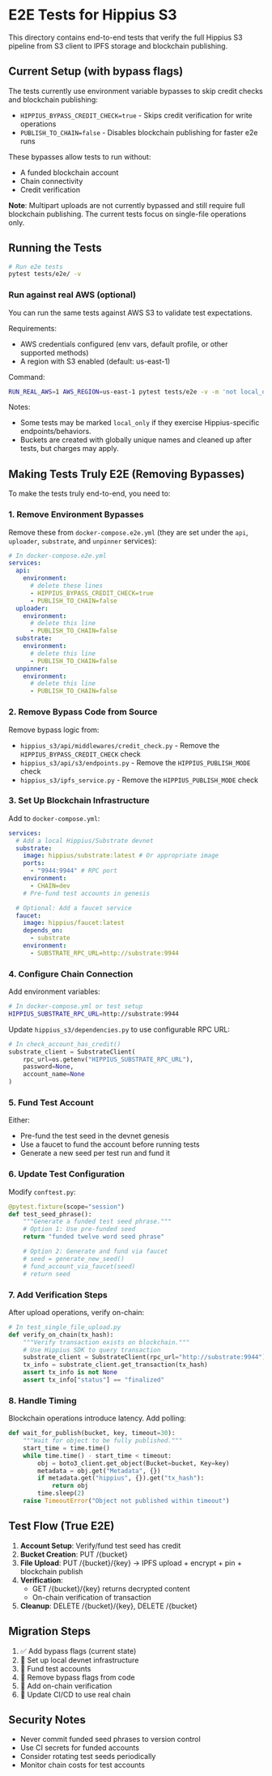 # E2E Tests for Hippius S3

This directory contains end-to-end tests that verify the full Hippius S3 pipeline from S3 client to IPFS storage and blockchain publishing.

## Current Setup (with bypass flags)

The tests currently use environment variable bypasses to skip credit checks and blockchain publishing:

- `HIPPIUS_BYPASS_CREDIT_CHECK=true` - Skips credit verification for write operations
- `PUBLISH_TO_CHAIN=false` - Disables blockchain publishing for faster e2e runs

These bypasses allow tests to run without:

- A funded blockchain account
- Chain connectivity
- Credit verification

**Note**: Multipart uploads are not currently bypassed and still require full blockchain publishing. The current tests focus on single-file operations only.

## Running the Tests

```bash
# Run e2e tests
pytest tests/e2e/ -v
```

### Run against real AWS (optional)

You can run the same tests against AWS S3 to validate test expectations.

Requirements:

- AWS credentials configured (env vars, default profile, or other supported methods)
- A region with S3 enabled (default: us-east-1)

Command:

```bash
RUN_REAL_AWS=1 AWS_REGION=us-east-1 pytest tests/e2e -v -m 'not local_only'
```

Notes:

- Some tests may be marked `local_only` if they exercise Hippius-specific endpoints/behaviors.
- Buckets are created with globally unique names and cleaned up after tests, but charges may apply.

## Making Tests Truly E2E (Removing Bypasses)

To make the tests truly end-to-end, you need to:

### 1. Remove Environment Bypasses

Remove these from `docker-compose.e2e.yml` (they are set under the `api`, `uploader`, `substrate`, and `unpinner` services):

```yaml
# In docker-compose.e2e.yml
services:
  api:
    environment:
      # delete these lines
      - HIPPIUS_BYPASS_CREDIT_CHECK=true
      - PUBLISH_TO_CHAIN=false
  uploader:
    environment:
      # delete this line
      - PUBLISH_TO_CHAIN=false
  substrate:
    environment:
      # delete this line
      - PUBLISH_TO_CHAIN=false
  unpinner:
    environment:
      # delete this line
      - PUBLISH_TO_CHAIN=false
```

### 2. Remove Bypass Code from Source

Remove bypass logic from:

- `hippius_s3/api/middlewares/credit_check.py` - Remove the `HIPPIUS_BYPASS_CREDIT_CHECK` check
- `hippius_s3/api/s3/endpoints.py` - Remove the `HIPPIUS_PUBLISH_MODE` check
- `hippius_s3/ipfs_service.py` - Remove the `HIPPIUS_PUBLISH_MODE` check

### 3. Set Up Blockchain Infrastructure

Add to `docker-compose.yml`:

```yaml
services:
  # Add a local Hippius/Substrate devnet
  substrate:
    image: hippius/substrate:latest # Or appropriate image
    ports:
      - "9944:9944" # RPC port
    environment:
      - CHAIN=dev
    # Pre-fund test accounts in genesis

  # Optional: Add a faucet service
  faucet:
    image: hippius/faucet:latest
    depends_on:
      - substrate
    environment:
      - SUBSTRATE_RPC_URL=http://substrate:9944
```

### 4. Configure Chain Connection

Add environment variables:

```bash
# In docker-compose.yml or test setup
HIPPIUS_SUBSTRATE_RPC_URL=http://substrate:9944
```

Update `hippius_s3/dependencies.py` to use configurable RPC URL:

```python
# In check_account_has_credit()
substrate_client = SubstrateClient(
    rpc_url=os.getenv("HIPPIUS_SUBSTRATE_RPC_URL"),
    password=None,
    account_name=None
)
```

### 5. Fund Test Account

Either:

- Pre-fund the test seed in the devnet genesis
- Use a faucet to fund the account before running tests
- Generate a new seed per test run and fund it

### 6. Update Test Configuration

Modify `conftest.py`:

```python
@pytest.fixture(scope="session")
def test_seed_phrase():
    """Generate a funded test seed phrase."""
    # Option 1: Use pre-funded seed
    return "funded twelve word seed phrase"

    # Option 2: Generate and fund via faucet
    # seed = generate_new_seed()
    # fund_account_via_faucet(seed)
    # return seed
```

### 7. Add Verification Steps

After upload operations, verify on-chain:

```python
# In test_single_file_upload.py
def verify_on_chain(tx_hash):
    """Verify transaction exists on blockchain."""
    # Use Hippius SDK to query transaction
    substrate_client = SubstrateClient(rpc_url="http://substrate:9944")
    tx_info = substrate_client.get_transaction(tx_hash)
    assert tx_info is not None
    assert tx_info["status"] == "finalized"
```

### 8. Handle Timing

Blockchain operations introduce latency. Add polling:

```python
def wait_for_publish(bucket, key, timeout=30):
    """Wait for object to be fully published."""
    start_time = time.time()
    while time.time() - start_time < timeout:
        obj = boto3_client.get_object(Bucket=bucket, Key=key)
        metadata = obj.get("Metadata", {})
        if metadata.get("hippius", {}).get("tx_hash"):
            return obj
        time.sleep(2)
    raise TimeoutError("Object not published within timeout")
```

## Test Flow (True E2E)

1. **Account Setup**: Verify/fund test seed has credit
2. **Bucket Creation**: PUT /{bucket}
3. **File Upload**: PUT /{bucket}/{key} → IPFS upload + encrypt + pin + blockchain publish
4. **Verification**:
   - GET /{bucket}/{key} returns decrypted content
   - On-chain verification of transaction
5. **Cleanup**: DELETE /{bucket}/{key}, DELETE /{bucket}

## Migration Steps

1. ✅ Add bypass flags (current state)
2. 🔄 Set up local devnet infrastructure
3. 🔄 Fund test accounts
4. 🔄 Remove bypass flags from code
5. 🔄 Add on-chain verification
6. 🔄 Update CI/CD to use real chain

## Security Notes

- Never commit funded seed phrases to version control
- Use CI secrets for funded accounts
- Consider rotating test seeds periodically
- Monitor chain costs for test accounts
